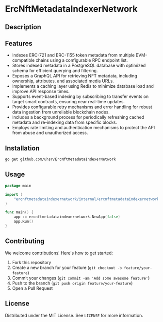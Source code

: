 # ErcNftMetadataIndexerNetwork

## Description



## Features

- Indexes ERC-721 and ERC-1155 token metadata from multiple EVM-compatible chains using a configurable RPC endpoint list.
- Stores indexed metadata in a PostgreSQL database with optimized schema for efficient querying and filtering.
- Exposes a GraphQL API for retrieving NFT metadata, including ownership, attributes, and associated media URLs.
- Implements a caching layer using Redis to minimize database load and improve API response times.
- Supports event-based indexing by subscribing to transfer events on target smart contracts, ensuring near real-time updates.
- Provides configurable retry mechanisms and error handling for robust data ingestion from unreliable blockchain nodes.
- Includes a background process for periodically refreshing cached metadata and re-indexing data from specific blocks.
- Employs rate limiting and authentication mechanisms to protect the API from abuse and unauthorized access.
## Installation

```bash
go get github.com/uhsr/ErcNftMetadataIndexerNetwork
```

## Usage

```go
package main

import (
    "ercnftmetadataindexernetwork/internal/ercnftmetadataindexernetwork"
)

func main() {
    app := ercnftmetadataindexernetwork.NewApp(false)
    app.Run()
}
```

## Contributing

We welcome contributions! Here's how to get started:

1. Fork this repository
2. Create a new branch for your feature (`git checkout -b feature/your-feature`)
3. Commit your changes (`git commit -am 'Add some awesome feature'`)
4. Push to the branch (`git push origin feature/your-feature`)
5. Open a Pull Request

## License

Distributed under the MIT License. See `LICENSE` for more information.
